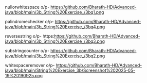 

nullorwhitespace o/p- https://github.com/Bharath-HD/Advanced-java/blob/main/3b_String%20Exercise_/3bq1.png

palindromechecker o/p- https://github.com/Bharath-HD/Advanced-java/blob/main/3b_String%20Exercise_/3bq4.png

reversestring o/p- https:https://github.com/Bharath-HD/Advanced-java/blob/main/3b_String%20Exercise_/3bq3.png

substringcounter o/p- https://github.com/Bharath-HD/Advanced-java/blob/main/3b_String%20Exercise_/3bq2.png

whitespaceremover o/p- https://github.com/Bharath-HD/Advanced-java/blob/main/String%20Exercise_3b/Screenshot%202025-05-19%20190925.png
